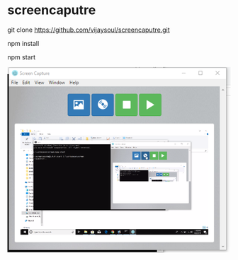 # screencaputre

git clone https://github.com/vijaysoul/screencaputre.git

npm install

npm start

![alt text](assets/demo.png)
